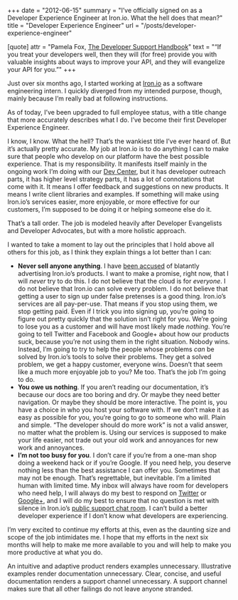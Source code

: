 +++
date = "2012-06-15"
summary = "I’ve officially signed on as a Developer Experience Engineer at Iron.io. What the hell does that mean?"
title = "Developer Experience Engineer"
url = "/posts/developer-experience-engineer"

[quote]
attr = "Pamela Fox, [The Developer Support Handbook](http://www.developer-support-handbook.org)"
text = "“If you treat your developers well, then they will (for free) provide you with valuable insights about ways to improve your API, and they will evangelize your API for you.”"
+++

Just over six months ago, I started working at [Iron.io](http://www.iron.io) 
as a software engineering intern. I quickly diverged from my intended purpose, 
though, mainly because I’m really bad at following instructions.

As of today, I’ve been upgraded to full employee status, with a title change 
that more accurately describes what I do. I’ve become their first Developer 
Experience Engineer.

I know, I know. What the hell? That’s the wankiest title I’ve ever heard of. 
But it’s actually pretty accurate. My job at Iron.io is to do anything I 
can to make sure that people who develop on our platform have the best possible 
experience. That is my responsibility. It manifests itself mainly in the 
ongoing work I’m doing with our [Dev Center](http://dev.iron.io), but it has 
developer outreach parts, it has higher level strategy parts, it has a lot of 
connotations that come with it. It means I offer feedback and suggestions on 
new products. It means I write client libraries and examples. If something 
will make using Iron.io’s services easier, more enjoyable, or more effective 
for our customers, I’m supposed to be doing it or helping someone else do it.

That’s a tall order. The job is modeled heavily after Developer Evangelists 
and Developer Advocates, but with a more holistic approach.

I wanted to take a moment to lay out the principles that I hold above all 
others for this job, as I think they explain things a lot better than I can:

* **Never sell anyone anything**. I have [been accused](http://news.ycombinator.com/item?id=4059780) 
  of blatantly advertising Iron.io’s products. I want to make a promise, 
  right now, that I will *never* try to do this. I do not believe that the 
  cloud is for *everyone*. I do not believe that Iron.io can solve every 
  problem. I do not believe that getting a user to sign up under false 
  pretenses is a good thing. Iron.io’s services are all pay-per-use. That 
  means if you stop using them, we stop getting paid. Even if I trick you 
  into signing up, you’re going to figure out pretty quickly that the solution 
  isn’t right for you. We’re going to lose you as a customer and will have 
  most likely made *nothing*. You’re going to tell Twitter and Facebook and 
  Google+ about how our products suck, because you’re not using them in the 
  right situation. Nobody wins. Instead, I’m going to try to help the people 
  whose problems *can* be solved by Iron.io’s tools to solve their problems. 
  They get a solved problem, we get a happy customer, everyone wins. Doesn’t 
  that seem like a much more enjoyable job to you? Me too. That’s the job I’m 
  going to do.
* **You owe us nothing**. If you aren’t reading our documentation, it’s 
  because our docs are too boring and dry. Or maybe they need better navigation. 
  Or maybe they should be more interactive. The point is, you have a choice 
  in who you host your software with. If we don’t make it as easy as possible 
  for you, you’re going to go to someone who will. Plain and simple. “The 
  developer should do more work” is not a valid answer, no matter what the 
  problem is. Using our services is supposed to make your life easier, not 
  trade out your old work and annoyances for new work and annoyances.
* **I’m not too busy for you**. I don’t care if you’re from a one-man shop 
  doing a weekend hack or if you’re Google. If you need help, you deserve 
  nothing less than the best assistance I can offer you. Sometimes that may 
  not be enough. That’s regrettable, but inevitable. I’m a limited human 
  with limited time. My inbox will always have room for developers who need 
  help, I will always do my best to respond on [Twitter](http://twitter.com/paddycarver) 
  or [Google+](http://profiles.google.com/foran.paddy), and I will do my best 
  to ensure that no question is met with silence in Iron.io’s [public support 
  chat room](http://get.iron.io/chat). I can’t build a better developer 
  experience if I don’t know what developers are experiencing.

I’m very excited to continue my efforts at this, even as the daunting size 
and scope of the job intimidates me. I hope that my efforts in the next six 
months will help to make me more available to you and will help to make you 
more productive at what you do.

An intuitive and adaptive product renders examples unnecessary. Illustrative 
examples render documentation unnecessary. Clear, concise, and useful documentation 
renders a support channel unnecessary. A support channel makes sure that all 
other failings do not leave anyone stranded.

